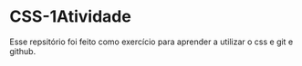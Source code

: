 # CSS-1Atividade

Esse repsitório foi feito como exercício para aprender a utilizar o css e git e github.